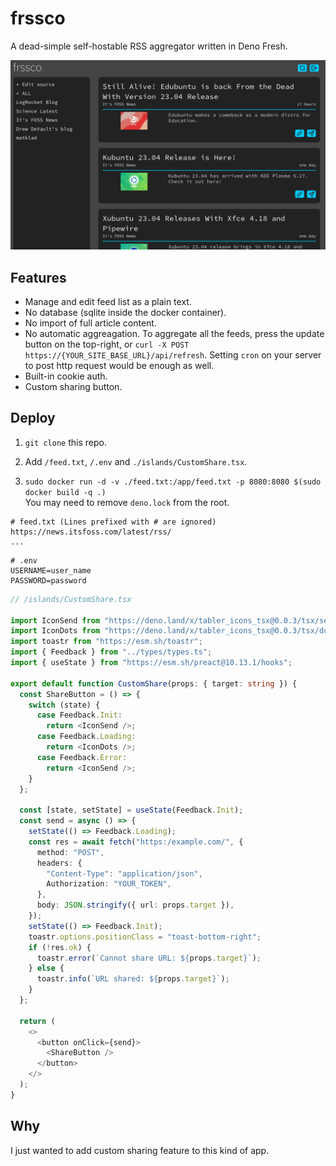 # frssco

A dead-simple self-hostable RSS aggregator written in Deno Fresh.

![ss1.png](screenshots/ss1.png)

## Features

- Manage and edit feed list as a plain text.
- No database (sqlite inside the docker container).
- No import of full article content.
- No automatic aggreagation. To aggregate all the feeds, press the update button
  on the top-right, or `curl -X POST https://{YOUR_SITE_BASE_URL}/api/refresh`.
  Setting `cron` on your server to post http request would be enough as well.
- Built-in cookie auth.
- Custom sharing button.

## Deploy

1. `git clone` this repo.

2. Add `/feed.txt`, `/.env` and `./islands/CustomShare.tsx`.

3. `sudo docker run -d -v ./feed.txt:/app/feed.txt -p 8080:8080 $(sudo docker build -q .)`\
   You may need to remove `deno.lock` from the root.

```
# feed.txt (Lines prefixed with # are ignored)
https://news.itsfoss.com/latest/rss/
...
```

```
# .env
USERNAME=user_name
PASSWORD=password
```

```ts
// /islands/CustomShare.tsx

import IconSend from "https://deno.land/x/tabler_icons_tsx@0.0.3/tsx/send.tsx";
import IconDots from "https://deno.land/x/tabler_icons_tsx@0.0.3/tsx/dots.tsx";
import toastr from "https://esm.sh/toastr";
import { Feedback } from "../types/types.ts";
import { useState } from "https://esm.sh/preact@10.13.1/hooks";

export default function CustomShare(props: { target: string }) {
  const ShareButton = () => {
    switch (state) {
      case Feedback.Init:
        return <IconSend />;
      case Feedback.Loading:
        return <IconDots />;
      case Feedback.Error:
        return <IconSend />;
    }
  };

  const [state, setState] = useState(Feedback.Init);
  const send = async () => {
    setState(() => Feedback.Loading);
    const res = await fetch("https:/example.com/", {
      method: "POST",
      headers: {
        "Content-Type": "application/json",
        Authorization: "YOUR_TOKEN",
      },
      body: JSON.stringify({ url: props.target }),
    });
    setState(() => Feedback.Init);
    toastr.options.positionClass = "toast-bottom-right";
    if (!res.ok) {
      toastr.error(`Cannot share URL: ${props.target}`);
    } else {
      toastr.info(`URL shared: ${props.target}`);
    }
  };

  return (
    <>
      <button onClick={send}>
        <ShareButton />
      </button>
    </>
  );
}
```

## Why

I just wanted to add custom sharing feature to this kind of app.
